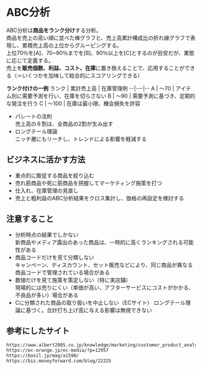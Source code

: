 # ABC分析

ABC分析は**商品をランク分け**する分析。  
商品を売上の高い順に並べた棒グラフと、売上高累計構成比の折れ線グラフで表現し、累積売上高の上位からグルーピングする。  
上位70％を[A]、70~90％までを[B]、90％以上を[C]とするのが目安だが、業態に応じて定義する。  
売上を**販売個数、利益、コスト、在庫**に置き換えることで、応用することができる（＝いくつかを加味して総合的にスコアリングできる）

**ランク付けの一例**
ランク | 累計売上高 | 在庫管理例
--|---|--
A | 〜70 | アイテム別に需要予測を行い、在庫を切らさない
B | 〜90 | 需要予測に基づき、定期的な発注を行う
C | 〜100 | 在庫は最小限、機会損失を許容


- パレートの法則  
  売上高の８割は、全商品の2割が生み出す
- ロングテール理論  
  ニッチ層にもリーチし、トレンドによる影響を軽減する


## ビジネスに活かす方法
- 重点的に販促する商品を絞り込む
- 売れ筋商品や死に筋商品を把握してマーケティング施策を打つ
- 仕入れ、在庫管理の見直し
- 売上と粗利益のABC分析結果をクロス集計し、価格の再設定を検討する


## 注意すること
- 分析時点の結果でしかない  
  新商品やメディア露出のあった商品は、一時的に高くランキングされる可能性がある
- 商品コードだけを見て分類しない  
  キャンペーン、ディスカウント、セット販売などにより、同じ商品が異なる商品コードで管理されている場合がある
- 数値だけを見て施策を策定しない（特に実店舗）  
  現場的には売りにくい（単価が高い、アフターサービスにコストがかかる、不良品が多い）場合がある
- Cに分類された商品の取り扱いを中止しない（ECサイト）
  ロングテール理論に基づく。合計打ち上げ高に与える影響は無視できない


## 参考にしたサイト
```
https://www.albert2005.co.jp/knowledge/marketing/customer_product_analysis/abc_association
https://ec-orange.jp/ec-media/?p=12957
https://boxil.jp/mag/a1590/
https://biz.moneyforward.com/blog/22225
```
